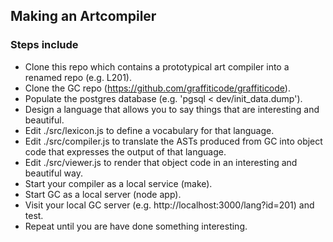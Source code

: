 ## Making an Artcompiler

### Steps include

* Clone this repo which contains a prototypical art compiler into a renamed repo (e.g. L201).
* Clone the GC repo (https://github.com/graffiticode/graffiticode).
* Populate the postgres database (e.g. 'pgsql < dev/init_data.dump').
* Design a language that allows you to say things that are interesting and beautiful.
* Edit ./src/lexicon.js to define a vocabulary for that language.
* Edit ./src/compiler.js to translate the ASTs produced from GC into object code that expresses the output of that language.
* Edit ./src/viewer.js to render that object code in an interesting and beautiful way.
* Start your compiler as a local service (make).
* Start GC as a local server (node app).
* Visit your local GC server (e.g. http://localhost:3000/lang?id=201) and test.
* Repeat until you are have done something interesting.
